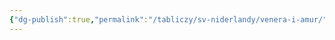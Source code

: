 ```yaml
---
{"dg-publish":true,"permalink":"/tabliczy/sv-niderlandy/venera-i-amur/","dgPassFrontmatter":true}
---
```



